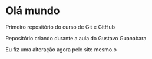 # Olá mundo
 Primeiro repositório do curso de Git e GitHub

Repositório criando durante a aula do Gustavo Guanabara

Eu fiz uma alteração agora pelo site mesmo.o
